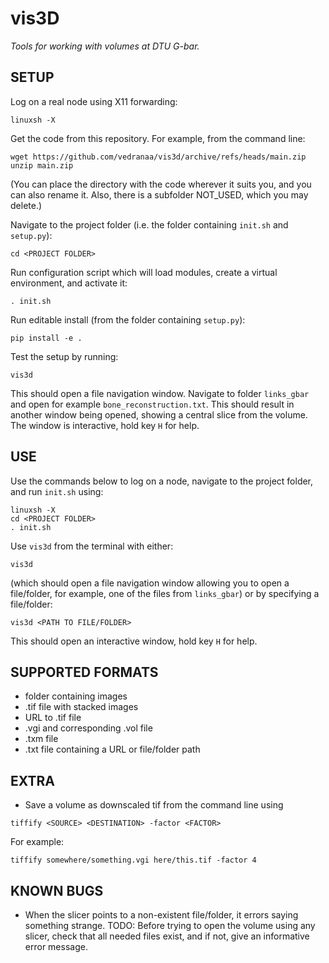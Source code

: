 # vis3D
*Tools for working with volumes at DTU G-bar.*


## SETUP

Log on a real node using X11 forwarding:

```
linuxsh -X
```

Get the code from this repository. For example, from the command line:

```
wget https://github.com/vedranaa/vis3d/archive/refs/heads/main.zip
unzip main.zip
```

(You can place the directory with the code wherever it suits you, and you can also rename it. Also, there is a subfolder NOT_USED, which you may delete.)

Navigate to the project folder (i.e. the folder containing `init.sh` and `setup.py`):
```
cd <PROJECT FOLDER>
```

Run configuration script which will load modules, create a virtual environment, and activate it:

```
. init.sh
```

Run editable install (from the folder containing `setup.py`):
```
pip install -e .
```

Test the setup by running:
```
vis3d
```
This should open a file navigation window. Navigate to folder `links_gbar` and open for example `bone_reconstruction.txt`. This should result in another window being opened, showing a central slice from the volume. The window is interactive, hold key `H` for help. 



## USE
Use the commands below to log on a node, navigate to the project folder, and run `init.sh` using:

```
linuxsh -X
cd <PROJECT FOLDER>
. init.sh
```

Use `vis3d` from the terminal with either:
```
vis3d
```
(which should open a file navigation window allowing you to open a file/folder, for example, one of the files from `links_gbar`) or by specifying a file/folder:
```
vis3d <PATH TO FILE/FOLDER> 
```
This should open an interactive window, hold key `H` for help. 



## SUPPORTED FORMATS
- folder containing images
- .tif file with stacked images
- URL to .tif file
- .vgi and corresponding .vol file
- .txm file
- .txt file containing a URL or file/folder path

## EXTRA
- Save a volume as downscaled tif from the command line using
````
tiffify <SOURCE> <DESTINATION> -factor <FACTOR>
````
For example:
````
tiffify somewhere/something.vgi here/this.tif -factor 4
````

## KNOWN BUGS
* When the slicer points to a non-existent file/folder, it errors saying something strange. TODO: Before trying to open the volume using any slicer, check that all needed files exist, and if not, give an informative error message.


